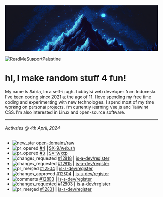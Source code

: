 ![](banner.png)

[![ReadMeSupportPalestine](https://github.com/Safouene1/support-palestine-banner/blob/master/banner-support.svg)](https://github.com/Safouene1/support-palestine-banner)

# hi, i make random stuff 4 fun!

My name is Satria, Im a self-taught hobbyist web developer from Indonesia. I've been coding since 2021 at the age of 11. I love spending my free time coding and experimenting with new technologies. I spend most of my time working on personal projects. I'm currently learning Vue.js and Tailwind CSS. I'm also interested in Linux and open-source software.

---

<!--RECENT_ACTIVITY:last_update-->
###### Activities @ 4th April, 2024
<!--RECENT_ACTIVITY:last_update_end-->

<!--RECENT_ACTIVITY:start-->
- ![new_star](https://cdn.jsdelivr.net/gh/Readme-Workflows/Readme-Icons@main/icons/octicons/StarredRepositoryYellow.svg) [open-domains/raw](https://github.com/open-domains/raw)<br>
- ![pr_opened](https://cdn.jsdelivr.net/gh/Readme-Workflows/Readme-Icons@main/icons/octicons/PullRequestOpened.svg) [#4](https://github.com/SX-9/web.sh/pull/4) **|** [SX-9/web.sh](https://github.com/SX-9/web.sh)<br>
- ![pr_opened](https://cdn.jsdelivr.net/gh/Readme-Workflows/Readme-Icons@main/icons/octicons/PullRequestOpened.svg) [#3](https://github.com/SX-9/xcp/pull/3) **|** [SX-9/xcp](https://github.com/SX-9/xcp)<br>
- ![changes_requested](https://cdn.jsdelivr.net/gh/Readme-Workflows/Readme-Icons@main/icons/octicons/RequestedChanges.svg) [#12818](https://github.com/is-a-dev/register/pull/12818#pullrequestreview-1958121982) **|** [is-a-dev/register](https://github.com/is-a-dev/register)<br>
- ![changes_requested](https://cdn.jsdelivr.net/gh/Readme-Workflows/Readme-Icons@main/icons/octicons/RequestedChanges.svg) [#12815](https://github.com/is-a-dev/register/pull/12815#pullrequestreview-1958119460) **|** [is-a-dev/register](https://github.com/is-a-dev/register)<br>
- ![pr_merged](https://cdn.jsdelivr.net/gh/Readme-Workflows/Readme-Icons@main/icons/octicons/PullRequestMerged.svg) [#12804](https://github.com/is-a-dev/register/pull/12804) **|** [is-a-dev/register](https://github.com/is-a-dev/register)<br>
- ![changes_approved](https://cdn.jsdelivr.net/gh/Readme-Workflows/Readme-Icons@main/icons/octicons/ApprovedChanges.svg) [#12804](https://github.com/is-a-dev/register/pull/12804#pullrequestreview-1958115772) **|** [is-a-dev/register](https://github.com/is-a-dev/register)<br>
- ![comments](https://cdn.jsdelivr.net/gh/Readme-Workflows/Readme-Icons@main/icons/octicons/Comment.svg) [#12803](https://github.com/is-a-dev/register/pull/12803#discussion_r1537813773) **|** [is-a-dev/register](https://github.com/is-a-dev/register)<br>
- ![changes_requested](https://cdn.jsdelivr.net/gh/Readme-Workflows/Readme-Icons@main/icons/octicons/RequestedChanges.svg) [#12803](https://github.com/is-a-dev/register/pull/12803#pullrequestreview-1958112425) **|** [is-a-dev/register](https://github.com/is-a-dev/register)<br>
- ![pr_merged](https://cdn.jsdelivr.net/gh/Readme-Workflows/Readme-Icons@main/icons/octicons/PullRequestMerged.svg) [#12801](https://github.com/is-a-dev/register/pull/12801) **|** [is-a-dev/register](https://github.com/is-a-dev/register)<br>
<!--RECENT_ACTIVITY:end-->
